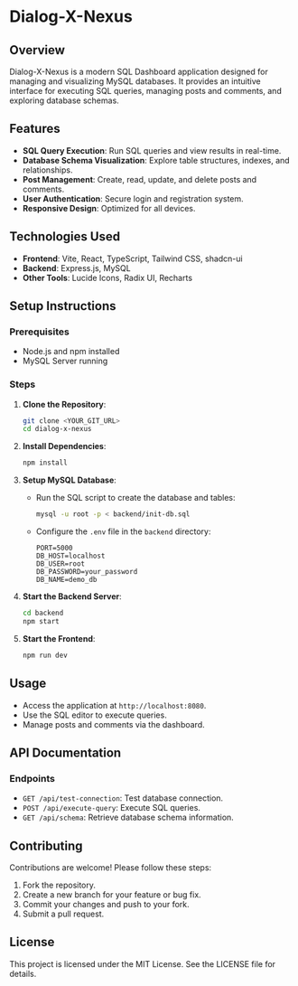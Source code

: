 # Dialog-X-Nexus

## Overview
Dialog-X-Nexus is a modern SQL Dashboard application designed for managing and visualizing MySQL databases. It provides an intuitive interface for executing SQL queries, managing posts and comments, and exploring database schemas.

## Features
- **SQL Query Execution**: Run SQL queries and view results in real-time.
- **Database Schema Visualization**: Explore table structures, indexes, and relationships.
- **Post Management**: Create, read, update, and delete posts and comments.
- **User Authentication**: Secure login and registration system.
- **Responsive Design**: Optimized for all devices.

## Technologies Used
- **Frontend**: Vite, React, TypeScript, Tailwind CSS, shadcn-ui
- **Backend**: Express.js, MySQL
- **Other Tools**: Lucide Icons, Radix UI, Recharts

## Setup Instructions

### Prerequisites
- Node.js and npm installed
- MySQL Server running

### Steps
1. **Clone the Repository**:
   ```bash
   git clone <YOUR_GIT_URL>
   cd dialog-x-nexus
   ```

2. **Install Dependencies**:
   ```bash
   npm install
   ```

3. **Setup MySQL Database**:
   - Run the SQL script to create the database and tables:
     ```bash
     mysql -u root -p < backend/init-db.sql
     ```
   - Configure the `.env` file in the `backend` directory:
     ```env
     PORT=5000
     DB_HOST=localhost
     DB_USER=root
     DB_PASSWORD=your_password
     DB_NAME=demo_db
     ```

4. **Start the Backend Server**:
   ```bash
   cd backend
   npm start
   ```

5. **Start the Frontend**:
   ```bash
   npm run dev
   ```

## Usage
- Access the application at `http://localhost:8080`.
- Use the SQL editor to execute queries.
- Manage posts and comments via the dashboard.

## API Documentation
### Endpoints
- `GET /api/test-connection`: Test database connection.
- `POST /api/execute-query`: Execute SQL queries.
- `GET /api/schema`: Retrieve database schema information.

## Contributing
Contributions are welcome! Please follow these steps:
1. Fork the repository.
2. Create a new branch for your feature or bug fix.
3. Commit your changes and push to your fork.
4. Submit a pull request.

## License
This project is licensed under the MIT License. See the LICENSE file for details.

